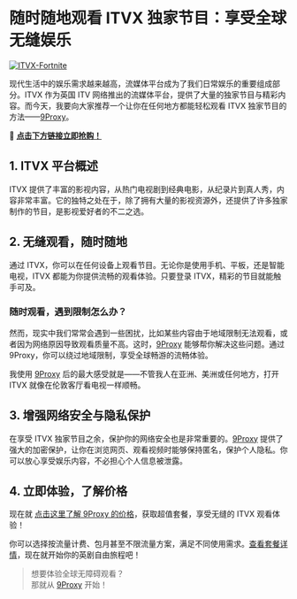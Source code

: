 # 随时随地观看 ITVX 独家节目：享受全球无缝娱乐

<a href='https://postimages.org/' target='_blank'><img src='https://i.postimg.cc/MGZDMSvQ/ITVX-Fortnite.jpg' border='0' alt='ITVX-Fortnite'/></a>

现代生活中的娱乐需求越来越高，流媒体平台成为了我们日常娱乐的重要组成部分。ITVX 作为英国 ITV 网络推出的流媒体平台，提供了大量的独家节目与精彩内容。而今天，我要向大家推荐一个让你在任何地方都能轻松观看 ITVX 独家节目的方法——[9Proxy](https://the9proxy.short.gy/github-homepage-lucas888)。

🌱 [**点击下方链接立即抢购！**](https://the9proxy.short.gy/github-pricing-lucas888)

## 1. ITVX 平台概述

ITVX 提供了丰富的影视内容，从热门电视剧到经典电影，从纪录片到真人秀，内容非常丰富。它的独特之处在于，除了拥有大量的影视资源外，还提供了许多独家制作的节目，是影视爱好者的不二之选。

## 2. 无缝观看，随时随地

通过 ITVX，你可以在任何设备上观看节目。无论你是使用手机、平板，还是智能电视，ITVX 都能为你提供流畅的观看体验。只要登录 ITVX，精彩的节目就能触手可及。

### 随时观看，遇到限制怎么办？

然而，现实中我们常常会遇到一些困扰，比如某些内容由于地域限制无法观看，或者因为网络原因导致观看质量不高。这时，[9Proxy](https://the9proxy.short.gy/github-homepage-lucas888) 能够帮你解决这些问题。通过 9Proxy，你可以绕过地域限制，享受全球畅游的流畅体验。

我使用 [9Proxy](https://the9proxy.short.gy/github-homepage-lucas888) 后的最大感受就是——不管我人在亚洲、美洲或任何地方，打开 ITVX 就像在伦敦客厅看电视一样顺畅。

## 3. 增强网络安全与隐私保护

在享受 ITVX 独家节目之余，保护你的网络安全也是非常重要的。[9Proxy](https://the9proxy.short.gy/github-homepage-lucas888) 提供了强大的加密保护，让你在浏览网页、观看视频时能够保持匿名，保护个人隐私。你可以放心享受娱乐内容，不必担心个人信息被泄露。

## 4. 立即体验，了解价格

现在就 [点击这里了解 9Proxy 的价格](https://the9proxy.short.gy/github-pricing-lucas888)，获取超值套餐，享受无缝的 ITVX 观看体验！

你可以选择按流量计费、包月甚至不限流量方案，满足不同使用需求。[查看套餐详情](https://the9proxy.short.gy/github-pricing-lucas888)，现在就开始你的英剧自由旅程吧！

> 想要体验全球无障碍观看？  
> 那就从 [9Proxy](https://the9proxy.short.gy/github-homepage-lucas888) 开始！



